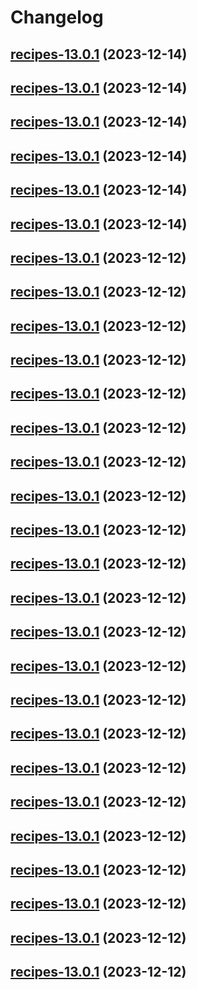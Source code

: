 # Changelog



## [recipes-13.0.1](https://github.com/truecharts/charts/compare/recipes-12.0.3...recipes-13.0.1) (2023-12-14)




## [recipes-13.0.1](https://github.com/truecharts/charts/compare/recipes-12.0.3...recipes-13.0.1) (2023-12-14)




## [recipes-13.0.1](https://github.com/truecharts/charts/compare/recipes-12.0.3...recipes-13.0.1) (2023-12-14)




## [recipes-13.0.1](https://github.com/truecharts/charts/compare/recipes-12.0.3...recipes-13.0.1) (2023-12-14)




## [recipes-13.0.1](https://github.com/truecharts/charts/compare/recipes-12.0.3...recipes-13.0.1) (2023-12-14)




## [recipes-13.0.1](https://github.com/truecharts/charts/compare/recipes-12.0.3...recipes-13.0.1) (2023-12-14)




## [recipes-13.0.1](https://github.com/truecharts/charts/compare/recipes-12.0.3...recipes-13.0.1) (2023-12-12)




## [recipes-13.0.1](https://github.com/truecharts/charts/compare/recipes-12.0.3...recipes-13.0.1) (2023-12-12)




## [recipes-13.0.1](https://github.com/truecharts/charts/compare/recipes-12.0.3...recipes-13.0.1) (2023-12-12)




## [recipes-13.0.1](https://github.com/truecharts/charts/compare/recipes-12.0.3...recipes-13.0.1) (2023-12-12)




## [recipes-13.0.1](https://github.com/truecharts/charts/compare/recipes-12.0.3...recipes-13.0.1) (2023-12-12)




## [recipes-13.0.1](https://github.com/truecharts/charts/compare/recipes-12.0.3...recipes-13.0.1) (2023-12-12)




## [recipes-13.0.1](https://github.com/truecharts/charts/compare/recipes-12.0.3...recipes-13.0.1) (2023-12-12)




## [recipes-13.0.1](https://github.com/truecharts/charts/compare/recipes-12.0.3...recipes-13.0.1) (2023-12-12)




## [recipes-13.0.1](https://github.com/truecharts/charts/compare/recipes-12.0.3...recipes-13.0.1) (2023-12-12)




## [recipes-13.0.1](https://github.com/truecharts/charts/compare/recipes-12.0.3...recipes-13.0.1) (2023-12-12)




## [recipes-13.0.1](https://github.com/truecharts/charts/compare/recipes-12.0.3...recipes-13.0.1) (2023-12-12)




## [recipes-13.0.1](https://github.com/truecharts/charts/compare/recipes-12.0.3...recipes-13.0.1) (2023-12-12)




## [recipes-13.0.1](https://github.com/truecharts/charts/compare/recipes-12.0.3...recipes-13.0.1) (2023-12-12)




## [recipes-13.0.1](https://github.com/truecharts/charts/compare/recipes-12.0.3...recipes-13.0.1) (2023-12-12)




## [recipes-13.0.1](https://github.com/truecharts/charts/compare/recipes-12.0.3...recipes-13.0.1) (2023-12-12)




## [recipes-13.0.1](https://github.com/truecharts/charts/compare/recipes-12.0.3...recipes-13.0.1) (2023-12-12)




## [recipes-13.0.1](https://github.com/truecharts/charts/compare/recipes-12.0.3...recipes-13.0.1) (2023-12-12)




## [recipes-13.0.1](https://github.com/truecharts/charts/compare/recipes-12.0.3...recipes-13.0.1) (2023-12-12)




## [recipes-13.0.1](https://github.com/truecharts/charts/compare/recipes-12.0.3...recipes-13.0.1) (2023-12-12)




## [recipes-13.0.1](https://github.com/truecharts/charts/compare/recipes-12.0.3...recipes-13.0.1) (2023-12-12)




## [recipes-13.0.1](https://github.com/truecharts/charts/compare/recipes-12.0.3...recipes-13.0.1) (2023-12-12)




## [recipes-13.0.1](https://github.com/truecharts/charts/compare/recipes-12.0.3...recipes-13.0.1) (2023-12-12)

